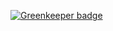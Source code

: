 
[![Greenkeeper badge](https://badges.greenkeeper.io/AvraamMavridis/news-aggregator.svg)](https://greenkeeper.io/)
